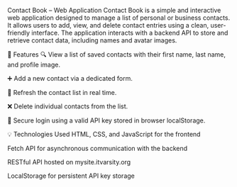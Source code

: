 Contact Book – Web Application
Contact Book is a simple and interactive web application designed to manage a list of personal or business contacts. It allows users to add, view, and delete contact entries using a clean, user-friendly interface. The application interacts with a backend API to store and retrieve contact data, including names and avatar images.

🔧 Features
🔍 View a list of saved contacts with their first name, last name, and profile image.

➕ Add a new contact via a dedicated form.

🔄 Refresh the contact list in real time.

❌ Delete individual contacts from the list.

🔐 Secure login using a valid API key stored in browser localStorage.

💡 Technologies Used
HTML, CSS, and JavaScript for the frontend

Fetch API for asynchronous communication with the backend

RESTful API hosted on mysite.itvarsity.org

LocalStorage for persistent API key storage
